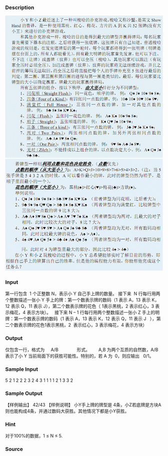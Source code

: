 
### Description
![](/JudgeOnline/upload/201205/1.jpg)
![](/JudgeOnline/upload/201205/2.jpg)
### Input
第一行包含  1 个正整数 N，表示小 Y 自己手上牌的数量。 
接下来  N 行每行用两个整数描述一张小 Y 手上的牌：第一个数表示牌的数码（1 表示 A，13 表示 K，12 表示 Q，11 表示 J），第二个数表示牌的花色（ 1表示黑桃，2 表示红心，3 表示梅花，4 表示方块）。   接下来 N – 1 行每行用两个整数描述一张小 Z 手上的明牌：第一个数表示牌的数码（1 表示 A，13 表示 K，12 表示 Q，11 表示 J   ），第二个数表示牌的花色1表示黑桃，2  表示红心，3 表示梅花，4 表示方块）  

### Output
仅包含一行，格式为     A/B               形式。       A,B 为两个互质的自然数，A/B 表示了小 Y 当前局面下的获胜可能性。特别的，若 A 为  0，则应输出   0/1。 

### Sample Input
5 
2  1
2  2
2  3
2  4
3  1
1  1
1  2
1  3
3  2

### Sample Output
 
【样例输出】 
42/43 
【样例说明】 
小Y手上牌的牌型是	4条，小Z若底牌是方块A则也能构成4条，并通过数码大获胜。其他情况下都是小Y获胜。 



### Hint
对于100%的数据，1 ≤ N ≤ 5. 

### Source
